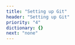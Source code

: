 ```yaml
---
title: "Setting up Git"
header: "Setting up Git"
priority: "4"
dictionary: {}
next: "none"
---
```

